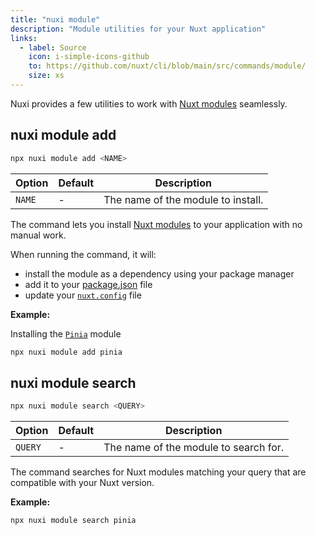 ```yaml
---
title: "nuxi module"
description: "Module utilities for your Nuxt application"
links:
  - label: Source
    icon: i-simple-icons-github
    to: https://github.com/nuxt/cli/blob/main/src/commands/module/
    size: xs
---
```


Nuxi provides a few utilities to work with [Nuxt modules](/modules) seamlessly.

## nuxi module add

```bash [Terminal]
npx nuxi module add <NAME>
```

Option        | Default          | Description
-------------------------|-----------------|------------------
`NAME` | - | The name of the module to install.

The command lets you install [Nuxt modules](/modules) to your application with no manual work.

When running the command, it will:
- install the module as a dependency using your package manager
- add it to your [package.json](/docs/guide/directory-structure/package) file
- update your [`nuxt.config`](/docs/guide/directory-structure/nuxt-config) file

**Example:**

Installing the [`Pinia`](/modules/pinia) module
```bash [Terminal]
npx nuxi module add pinia 
```

## nuxi module search

```bash [Terminal]
npx nuxi module search <QUERY>
```

Option        | Default          | Description
-------------------------|-----------------|------------------
`QUERY` | - | The name of the module to search for.

The command searches for Nuxt modules matching your query that are compatible with your Nuxt version.

**Example:**

```base [Terminal]
npx nuxi module search pinia
```
